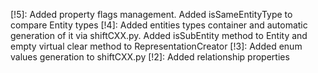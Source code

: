 [!5]: Added property flags management. Added isSameEntityType to compare Entity types
[!4]: Added entities types container and automatic generation of it via shiftCXX.py. Added isSubEntity method to Entity and empty virtual clear method to RepresentationCreator
[!3]: Added enum values generation to shiftCXX.py
[!2]: Added relationship properties

